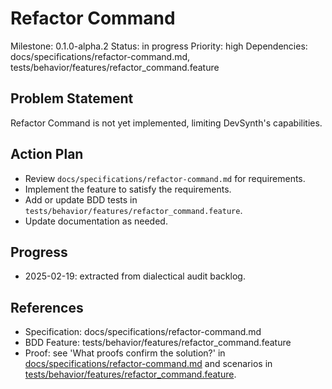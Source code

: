 # Refactor Command
Milestone: 0.1.0-alpha.2
Status: in progress
Priority: high
Dependencies: docs/specifications/refactor-command.md, tests/behavior/features/refactor_command.feature

## Problem Statement
Refactor Command is not yet implemented, limiting DevSynth's capabilities.


## Action Plan
- Review `docs/specifications/refactor-command.md` for requirements.
- Implement the feature to satisfy the requirements.
- Add or update BDD tests in `tests/behavior/features/refactor_command.feature`.
- Update documentation as needed.

## Progress
- 2025-02-19: extracted from dialectical audit backlog.

## References
- Specification: docs/specifications/refactor-command.md
- BDD Feature: tests/behavior/features/refactor_command.feature
- Proof: see 'What proofs confirm the solution?' in [docs/specifications/refactor-command.md](../docs/specifications/refactor-command.md) and scenarios in [tests/behavior/features/refactor_command.feature](../tests/behavior/features/refactor_command.feature).
